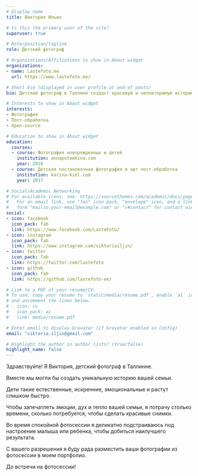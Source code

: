 ```yaml
---
# Display name
title: Виктория Ильин

# Is this the primary user of the site?
superuser: true

# Role/position/tagline
role: Детский фотограф

# Organizations/Affiliations to show in About widget
organizations:
- name: Lastefoto.ee
  url: https://www.lastefoto.ee/

# Short bio (displayed in user profile at end of posts)
bio: Детский фотограф в Таллине создаст красивую и неповторимую историю вашей семьи

# Interests to show in About widget
interests:
- Фотография
- Пост-обработка
- Open-source

# Education to show in About widget
education:
  courses:
  - course: Фотография новорожденных и детей
    institution: annapotemkina.com
    year: 2019
  - course: Детская постановочная фотография и арт пост-обработка
    institution: karina-kiel.com
    year: 2017

# Social/Academic Networking
# For available icons, see: https://sourcethemes.com/academic/docs/page-builder/#icons
#   For an email link, use "fas" icon pack, "envelope" icon, and a link in the
#   form "mailto:your-email@example.com" or "/#contact" for contact widget.
social:
- icon: facebook
  icon_pack: fab
  link: https://www.facebook.com/LasteFoto/
- icon: instagram
  icon_pack: fab
  link: https://www.instagram.com/viktoriailjin/
- icon: twitter
  icon_pack: fab
  link: https://twitter.com/lastefoto
- icon: github
  icon_pack: fab
  link: https://github.com/lastefoto-ee/

# Link to a PDF of your resume/CV.
# To use: copy your resume to `static/media/resume.pdf`, enable `ai` icons in `params.toml`, 
# and uncomment the lines below.
# - icon: cv
#   icon_pack: ai
#   link: media/resume.pdf

# Enter email to display Gravatar (if Gravatar enabled in Config)
email: "viktoria.iljin@gmail.com"

# Highlight the author in author lists? (true/false)
highlight_name: false
---
```


Здравствуйте! Я Виктория, детский фотограф в Таллинне.

Вместе мы могли бы создать уникальную историю вашей семьи.

Дети такие естественные, искренние, эмоциональные и растут слишком быстро.

Чтобы запечатлеть эмоции, дух и тепло вашей семьи, я потрачу столько времени, сколько потребуется, чтобы сделать красивые снимки.

Во время спокойной фотосессии я деликатно подстраиваюсь под настроение малыша или ребенка, чтобы добиться наилучшего результата.

С вашего разрешения я буду рада разместить ваши фотографии из фотосессии в моем портфолио.

До встречи на фотосессии!
